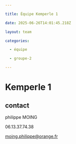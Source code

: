 ```yaml
---

title: Équipe Kemperle 1

date: 2025-06-26T14:01:45.218Z

layout: team

categories:

  - équipe

  - groupe-2

---
```


# Kemperle 1



## contact 

philippe MOING

06.13.37.74.38 

moing.philippe@orange.fr

